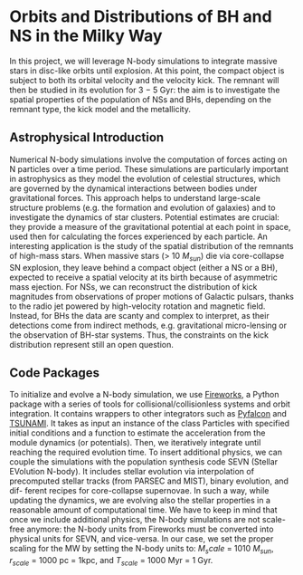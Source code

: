 # Orbits and Distributions of BH and NS in the Milky Way
In this project, we will leverage N-body simulations to integrate massive stars in disc-like orbits until explosion. At this point, the compact object is subject to both its orbital velocity and the velocity kick. The remnant will then be studied in its evolution for 3 − 5 Gyr: the aim is to investigate the spatial properties of the population of NSs and BHs, depending on the remnant type, the kick model and the metallicity.
## Astrophysical Introduction
Numerical N-body simulations involve the computation of forces acting on N particles over a time period. These simulations are particularly important in astrophysics as they model the evolution of celestial structures, which are governed by the dynamical interactions between bodies under gravitational forces. This approach helps to understand large-scale structure problems (e.g. the formation and evolution of galaxies) and to investigate the dynamics of star clusters. Potential estimates are crucial: they provide a measure of the gravitational potential at each point in space, used then for calculating the forces experienced by each particle. An interesting application is the study of the spatial distribution of the remnants of high-mass stars. When massive stars (> 10 $M_{sun}$) die via core-collapse SN explosion, they leave behind a compact object (either a NS or a BH), expected to receive a spatial velocity at its birth because of asymmetric mass ejection. For NSs, we can reconstruct the distribution of kick magnitudes from observations of proper motions of Galactic pulsars, thanks to the radio jet powered by high-velocity rotation and magnetic field. Instead, for BHs the data are scanty and complex to interpret, as their detections come from indirect methods, e.g. gravitational micro-lensing or the observation of BH-star systems. Thus, the constraints on the kick distribution represent still an open question.
## Code Packages
To initialize and evolve a N-body simulation, we use [Fireworks](https://ca23-fireworks.readthedocs.io/en/latest/), a Python package with a series of tools for collisional/collisionless systems and orbit integration. It contains wrappers to other integrators such as [Pyfalcon](https://github.com/GalacticDynamics-Oxford/pyfalcon) and [TSUNAMI](https://www.cambridge.org/core/journals/proceedings-of-the-international-astronomical-union/article/modeling-gravitational-fewbody-problems-with-tsunami-and-okinami/021535C19F650C6C1DA1DAD265B1D7C0). It takes as input an instance of the class Particles with specified initial conditions and a function to estimate the acceleration from the module dynamics (or potentials). Then, we iteratively integrate until reaching the required evolution time. To insert additional physics, we can couple the simulations with the population synthesis code SEVN (Stellar EVolution N-body). It includes stellar evolution via interpolation of precomputed stellar tracks (from PARSEC and MIST), binary evolution, and dif- ferent recipes for core-collapse supernovae. In such a way, while updating the dynamics, we are evolving also the stellar properties in a reasonable amount of computational time. We have to keep in mind that once we include additional physics, the N-body simulations are not scale-free anymore: the N-body units from Fireworks must be converted into physical units for SEVN, and vice-versa. In our case, we set the proper scaling for the MW by setting the N-body units to: $M_scale$ = 1010 $M_{sun}$, $r_{scale}$ = 1000 pc = 1kpc, and $T_{scale}$ = 1000 Myr = 1 Gyr.





